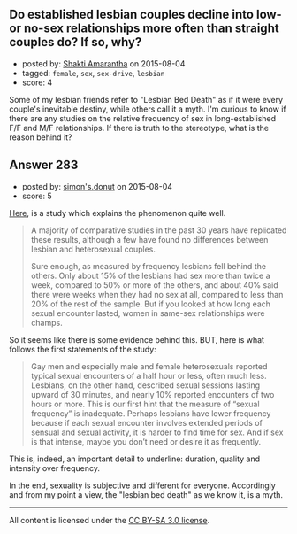 ## Do established lesbian couples decline into low- or no-sex relationships more often than straight couples do? If so, why?

- posted by: [Shakti Amarantha](https://stackexchange.com/users/6557352/shakti-amarantha) on 2015-08-04
- tagged: `female`, `sex`, `sex-drive`, `lesbian`
- score: 4

Some of my lesbian friends refer to "Lesbian Bed Death" as if it were every couple's inevitable destiny, while others call it a myth.  I'm curious to know if there are any studies on the relative frequency of sex in long-established F/F and M/F relationships. If there is truth to the stereotype, what is the reason behind it?


## Answer 283

- posted by: [simon's.donut](https://stackexchange.com/users/6730974/simon-s-donut) on 2015-08-04
- score: 5

<p><a href="http://www.goodtherapy.org/blog/truth-about-lesbian-bed-death-its-complicated-1210134">Here</a>, is a study which explains the phenomenon quite well.</p>

<blockquote>
  <p>A majority of comparative studies in the past 30 years have replicated these results, although a few have found no differences between lesbian and heterosexual couples.</p>
  
  <p>Sure enough, as measured by frequency lesbians fell behind the others. Only about 15% of the lesbians had sex more than twice a week, compared to 50% or more of the others, and about 40% said there were weeks when they had no sex at all, compared to less than 20% of the rest of the sample. But if you looked at how long each sexual encounter lasted, women in same-sex relationships were champs.</p>
</blockquote>

<p>So it seems like there is some evidence behind this. BUT, here is what follows the first statements of the study: </p>

<blockquote>
  <p>Gay men and especially male and female heterosexuals reported typical sexual encounters of a half hour or less, often much less. Lesbians, on the other hand, described sexual sessions lasting upward of 30 minutes, and nearly 10% reported encounters of two hours or more. This is our first hint that the measure of “sexual frequency” is inadequate. Perhaps lesbians have lower frequency because if each sexual encounter involves extended periods of sensual and sexual activity, it is harder to find time for sex. And if sex is that intense, maybe you don’t need or desire it as frequently. </p>
</blockquote>

<p>This is, indeed, an important detail to underline: duration, quality and intensity over frequency. </p>

<p>In the end, sexuality is subjective and different for everyone. Accordingly and from my point a view, the "lesbian bed death" as we know it, is a myth.</p>




---

All content is licensed under the [CC BY-SA 3.0 license](https://creativecommons.org/licenses/by-sa/3.0/).
